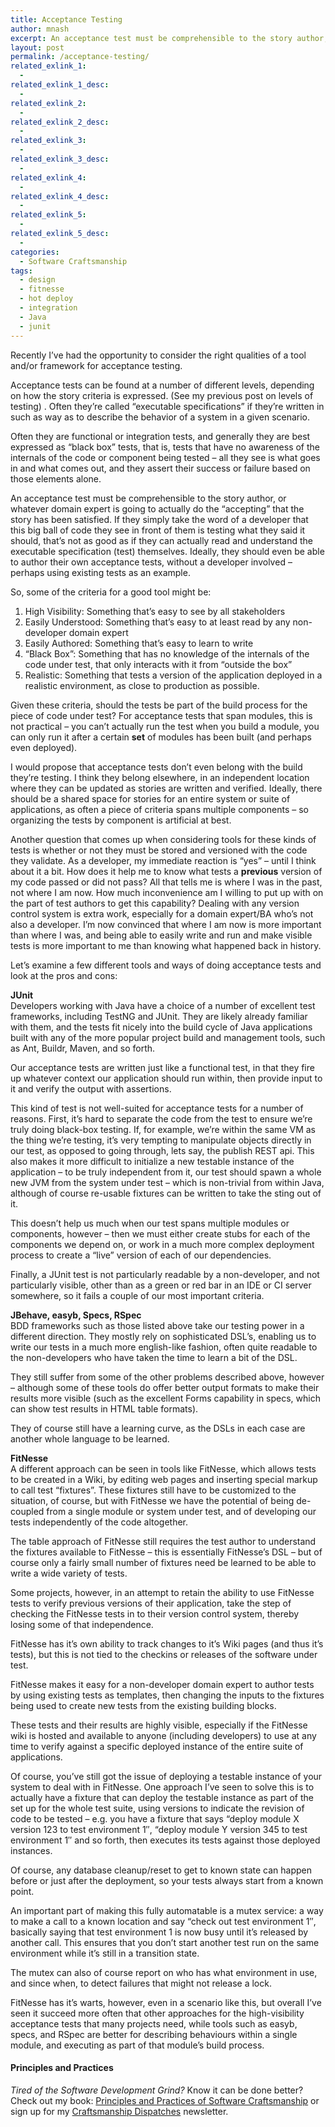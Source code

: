```yaml
---
title: Acceptance Testing
author: mnash
excerpt: An acceptance test must be comprehensible to the story author, or whatever domain expert is going to actually do the "accepting" that the story has been satisfied.
layout: post
permalink: /acceptance-testing/
related_exlink_1:
  - 
related_exlink_1_desc:
  - 
related_exlink_2:
  - 
related_exlink_2_desc:
  - 
related_exlink_3:
  - 
related_exlink_3_desc:
  - 
related_exlink_4:
  - 
related_exlink_4_desc:
  - 
related_exlink_5:
  - 
related_exlink_5_desc:
  - 
categories:
  - Software Craftsmanship
tags:
  - design
  - fitnesse
  - hot deploy
  - integration
  - Java
  - junit
---
```

Recently I&#8217;ve had the opportunity to consider the right qualities of a tool and/or framework for acceptance testing.

Acceptance tests can be found at a number of different levels, depending on how the story criteria is expressed. (See my previous post on levels of testing) . Often they&#8217;re called &#8220;executable specifications&#8221; if they&#8217;re written in such as way as to describe the behavior of a system in a given scenario.

Often they are functional or integration tests, and generally they are best expressed as &#8220;black box&#8221; tests, that is, tests that have no awareness of the internals of the code or component being tested &#8211; all they see is what goes in and what comes out, and they assert their success or failure based on those elements alone.

An acceptance test must be comprehensible to the story author, or whatever domain expert is going to actually do the &#8220;accepting&#8221; that the story has been satisfied. If they simply take the word of a developer that this big ball of code they see in front of them is testing what they said it should, that&#8217;s not as good as if they can actually read and understand the executable specification (test) themselves. Ideally, they should even be able to author their own acceptance tests, without a developer involved &#8211; perhaps using existing tests as an example.

So, some of the criteria for a good tool might be:

1.  High Visibility: Something that&#8217;s easy to see by all stakeholders
2.  Easily Understood: Something that&#8217;s easy to at least read by any non-developer domain expert
3.  Easily Authored: Something that&#8217;s easy to learn to write
4.  &#8220;Black Box&#8221;: Something that has no knowledge of the internals of the code under test, that only interacts with it from &#8220;outside the box&#8221;
5.  Realistic: Something that tests a version of the application deployed in a realistic environment, as close to production as possible. 

Given these criteria, should the tests be part of the build process for the piece of code under test? For acceptance tests that span modules, this is not practical &#8211; you can&#8217;t actually run the test when you build a module, you can only run it after a certain **set** of modules has been built (and perhaps even deployed).

I would propose that acceptance tests don&#8217;t even belong with the build they&#8217;re testing. I think they belong elsewhere, in an independent location where they can be updated as stories are written and verified. Ideally, there should be a shared space for stories for an entire system or suite of applications, as often a piece of criteria spans multiple components &#8211; so organizing the tests by component is artificial at best.

Another question that comes up when considering tools for these kinds of tests is whether or not they must be stored and versioned with the code they validate. As a developer, my immediate reaction is &#8220;yes&#8221; &#8211; until I think about it a bit. How does it help me to know what tests a **previous** version of my code passed or did not pass? All that tells me is where I was in the past, not where I am now. How much inconvenience am I willing to put up with on the part of test authors to get this capability? Dealing with any version control system is extra work, especially for a domain expert/BA who&#8217;s not also a developer. I&#8217;m now convinced that where I am now is more important than where I was, and being able to easily write and run and make visible tests is more important to me than knowing what happened back in history.

Let&#8217;s examine a few different tools and ways of doing acceptance tests and look at the pros and cons:

**JUnit**  
Developers working with Java have a choice of a number of excellent test frameworks, including TestNG and JUnit. They are likely already familiar with them, and the tests fit nicely into the build cycle of Java applications built with any of the more popular project build and management tools, such as Ant, Buildr, Maven, and so forth.

Our acceptance tests are written just like a functional test, in that they fire up whatever context our application should run within, then provide input to it and verify the output with assertions.

This kind of test is not well-suited for acceptance tests for a number of reasons. First, it&#8217;s hard to separate the code from the test to ensure we&#8217;re truly doing black-box testing. If, for example, we&#8217;re within the same VM as the thing we&#8217;re testing, it&#8217;s very tempting to manipulate objects directly in our test, as opposed to going through, lets say, the publish REST api. This also makes it more difficult to initialize a new testable instance of the application &#8211; to be truly independent from it, our test should spawn a whole new JVM from the system under test &#8211; which is non-trivial from within Java, although of course re-usable fixtures can be written to take the sting out of it.

This doesn&#8217;t help us much when our test spans multiple modules or components, however &#8211; then we must either create stubs for each of the components we depend on, or work in a much more complex deployment process to create a &#8220;live&#8221; version of each of our dependencies.

Finally, a JUnit test is not particularly readable by a non-developer, and not particularly visible, other than as a green or red bar in an IDE or CI server somewhere, so it fails a couple of our most important criteria.

**JBehave, easyb, Specs, RSpec**  
BDD frameworks such as those listed above take our testing power in a different direction. They mostly rely on sophisticated DSL&#8217;s, enabling us to write our tests in a much more english-like fashion, often quite readable to the non-developers who have taken the time to learn a bit of the DSL.

They still suffer from some of the other problems described above, however &#8211; although some of these tools do offer better output formats to make their results more visible (such as the excellent Forms capability in specs, which can show test results in HTML table formats).

They of course still have a learning curve, as the DSLs in each case are another whole language to be learned.

**FitNesse**  
A different approach can be seen in tools like FitNesse, which allows tests to be created in a Wiki, by editing web pages and inserting special markup to call test &#8220;fixtures&#8221;. These fixtures still have to be customized to the situation, of course, but with FitNesse we have the potential of being de-coupled from a single module or system under test, and of developing our tests independently of the code altogether.

The table approach of FitNesse still requires the test author to understand the fixtures available to FitNesse &#8211; this is essentially FitNesse&#8217;s DSL &#8211; but of course only a fairly small number of fixtures need be learned to be able to write a wide variety of tests.

Some projects, however, in an attempt to retain the ability to use FitNesse tests to verify previous versions of their application, take the step of checking the FitNesse tests in to their version control system, thereby losing some of that independence. 

FitNesse has it&#8217;s own ability to track changes to it&#8217;s Wiki pages (and thus it&#8217;s tests), but this is not tied to the checkins or releases of the software under test.

FitNesse makes it easy for a non-developer domain expert to author tests by using existing tests as templates, then changing the inputs to the fixtures being used to create new tests from the existing building blocks. 

These tests and their results are highly visible, especially if the FitNesse wiki is hosted and available to anyone (including developers) to use at any time to verify against a specific deployed instance of the entire suite of applications.

Of course, you&#8217;ve still got the issue of deploying a testable instance of your system to deal with in FitNesse. One approach I&#8217;ve seen to solve this is to actually have a fixture that can deploy the testable instance as part of the set up for the whole test suite, using versions to indicate the revision of code to be tested &#8211; e.g. you have a fixture that says &#8220;deploy module X version 123 to test environment 1&#8243;, &#8220;deploy module Y version 345 to test environment 1&#8243; and so forth, then executes its tests against those deployed instances.

Of course, any database cleanup/reset to get to known state can happen before or just after the deployment, so your tests always start from a known point.

An important part of making this fully automatable is a mutex service: a way to make a call to a known location and say &#8220;check out test environment 1&#8243;, basically saying that test environment 1 is now busy until it&#8217;s released by another call. This ensures that you don&#8217;t start another test run on the same environment while it&#8217;s still in a transition state.

The mutex can also of course report on who has what environment in use, and since when, to detect failures that might not release a lock.

FitNesse has it&#8217;s warts, however, even in a scenario like this, but overall I&#8217;ve seen it succeed more often that other approaches for the high-visibility acceptance tests that many projects need, while tools such as easyb, specs, and RSpec are better for describing behaviours within a single module, and executing as part of that module&#8217;s build process.

<div class="g-plusone" data-annotation="inline" data-width="300">
</div>

<!-- Place this tag after the last +1 button tag. -->

  


<div class="st-callout hastitle lightblue center" >
  <h4 class="st-callout-title ">
    Principles and Practices
  </h4>
  
  <div class="inside">
    <i>Tired of the Software Development Grind?</i> Know it can be done better? Check out my book: <a href="http://jglobal.com/principles-and-practices">Principles and Practices of Software Craftsmanship</a> or sign up for my <a href="http://jglobal.com/dispatches/">Craftsmanship Dispatches</a> newsletter.
  </div>
</div>

<div class="clear">
</div>